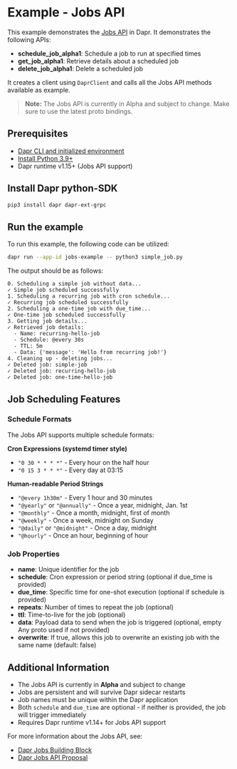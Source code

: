 # Example - Jobs API

This example demonstrates the [Jobs API](https://docs.dapr.io/developing-applications/building-blocks/jobs/) in Dapr.
It demonstrates the following APIs:
- **schedule_job_alpha1**: Schedule a job to run at specified times
- **get_job_alpha1**: Retrieve details about a scheduled job
- **delete_job_alpha1**: Delete a scheduled job

It creates a client using `DaprClient` and calls all the Jobs API methods available as example.

> **Note:** The Jobs API is currently in Alpha and subject to change. Make sure to use the latest proto bindings.

## Prerequisites

- [Dapr CLI and initialized environment](https://docs.dapr.io/getting-started)
- [Install Python 3.9+](https://www.python.org/downloads/)
- Dapr runtime v1.15+ (Jobs API support)

## Install Dapr python-SDK

<!-- Our CI/CD pipeline automatically installs the correct version, so we can skip this step in the automation -->

```bash
pip3 install dapr dapr-ext-grpc
```

## Run the example

To run this example, the following code can be utilized:

<!-- STEP
name: Run jobs example
expected_stdout_lines:
  - "== APP == 0. Scheduling a simple job without data..."
  - "== APP == ✓ Simple job scheduled successfully"
  - "== APP == 1. Scheduling a recurring job with cron schedule..."
  - "== APP == ✓ Recurring job scheduled successfully"
  - "== APP == 2. Scheduling a one-time job with due_time..."
  - "== APP == ✓ One-time job scheduled successfully"
  - "== APP == 3. Getting job details..."
  - "== APP == ✓ Retrieved job details:"
  - "== APP == 4. Cleaning up - deleting jobs..."
  - "== APP == ✓ Deleted job: simple-job"
  - "== APP == ✓ Deleted job: recurring-hello-job"
  - "== APP == ✓ Deleted job: one-time-hello-job"
timeout_seconds: 10
-->

```bash
dapr run --app-id jobs-example -- python3 simple_job.py
```

<!-- END_STEP -->

The output should be as follows:

```
0. Scheduling a simple job without data...
✓ Simple job scheduled successfully
1. Scheduling a recurring job with cron schedule...
✓ Recurring job scheduled successfully
2. Scheduling a one-time job with due_time...
✓ One-time job scheduled successfully
3. Getting job details...
✓ Retrieved job details:
  - Name: recurring-hello-job
  - Schedule: @every 30s
  - TTL: 5m
  - Data: {'message': 'Hello from recurring job!'}
4. Cleaning up - deleting jobs...
✓ Deleted job: simple-job
✓ Deleted job: recurring-hello-job
✓ Deleted job: one-time-hello-job
```

## Job Scheduling Features

### Schedule Formats

The Jobs API supports multiple schedule formats:

**Cron Expressions (systemd timer style)**
- `"0 30 * * * *"` - Every hour on the half hour
- `"0 15 3 * * *"` - Every day at 03:15

**Human-readable Period Strings**
- `"@every 1h30m"` - Every 1 hour and 30 minutes
- `"@yearly"` or `"@annually"` - Once a year, midnight, Jan. 1st
- `"@monthly"` - Once a month, midnight, first of month
- `"@weekly"` - Once a week, midnight on Sunday
- `"@daily"` or `"@midnight"` - Once a day, midnight
- `"@hourly"` - Once an hour, beginning of hour

### Job Properties

- **name**: Unique identifier for the job
- **schedule**: Cron expression or period string (optional if due_time is provided)
- **due_time**: Specific time for one-shot execution (optional if schedule is provided)
- **repeats**: Number of times to repeat the job (optional)
- **ttl**: Time-to-live for the job (optional)
- **data**: Payload data to send when the job is triggered (optional, empty Any proto used if not provided)
- **overwrite**: If true, allows this job to overwrite an existing job with the same name (default: false)


## Additional Information

- The Jobs API is currently in **Alpha** and subject to change
- Jobs are persistent and will survive Dapr sidecar restarts
- Job names must be unique within the Dapr application
- Both `schedule` and `due_time` are optional - if neither is provided, the job will trigger immediately
- Requires Dapr runtime v1.14+ for Jobs API support

For more information about the Jobs API, see:
- [Dapr Jobs Building Block](https://docs.dapr.io/developing-applications/building-blocks/jobs/)
- [Dapr Jobs API Proposal](https://github.com/dapr/proposals/blob/main/0012-BIRS-distributed-scheduler.md)
